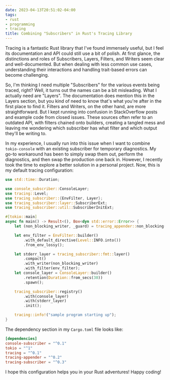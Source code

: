 ```yaml
---
date: 2023-04-13T20:51:02-04:00
tags:
- rust
- programming
- tracing
title: Combining "Subscribers" in Rust's Tracing Library
---
```


Tracing is a fantastic Rust library that I've found immensely useful, but I feel its documentation and API could still use a bit of polish. At first glance, the distinctions and roles of Subscribers, Layers, Filters, and Writers seem clear and well-documented. But when dealing with less common use cases, understanding their interactions and handling trait-based errors can become challenging.

So, I'm thinking I need multiple "Subscribers" for the various events being traced, right? Well, it turns out the names can be a bit misleading. What I actually need are "Layers". The documentation does mention this in the Layers section, but you kind of need to know that's what you're after in the first place to find it. Filters and Writers, on the other hand, are more straightforward. But I kept running into confusion in StackOverflow posts and example code from closed issues. These sources often refer to an outdated API, with filters chained onto builders, creating a tangled mess and leaving me wondering which subscriber has what filter and which output they'll be writing to.

In my experience, I usually run into this issue when I want to combine `tokio-console` with an existing subscriber for temporary diagnostics. My go-to workaround has been to simply swap them out, perform the diagnostics, and then swap the production one back in. However, I recently took the time to explore a better solution in a personal project. Now, this is my default tracing configuration:

```rust
use std::time::Duration;

use console_subscriber::ConsoleLayer;
use tracing::Level;
use tracing_subscriber::{EnvFilter, Layer};
use tracing_subscriber::layer::SubscriberExt;
use tracing_subscriber::util::SubscriberInitExt;

#[tokio::main]
async fn main() -> Result<(), Box<dyn std::error::Error>> {
    let (non_blocking_writer, _guard) = tracing_appender::non_blocking(std::io::stderr());

    let env_filter = EnvFilter::builder()
        .with_default_directive(Level::INFO.into())
        .from_env_lossy();

    let stderr_layer = tracing_subscriber::fmt::layer()
        .compact()
        .with_writer(non_blocking_writer)
        .with_filter(env_filter);
    let console_layer = ConsoleLayer::builder()
        .retention(Duration::from_secs(30))
        .spawn();

    tracing_subscriber::registry()
        .with(console_layer)
        .with(stderr_layer)
        .init();

    tracing::info!("sample program starting up");
}
```

The dependency section in my `Cargo.toml` file looks like:

```toml
[dependencies]
console-subscriber = "^0.1"
tokio = "^1"
tracing = "^0.1"
tracing-appender = "^0.2"
tracing-subscriber = "^0.3"
```

I hope this configuration helps you in your Rust adventures! Happy coding!

